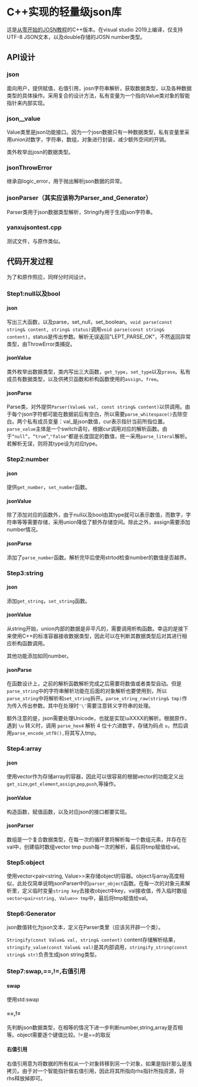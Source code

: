 # C++实现的轻量级json库

这是[从零开始的JOSN教程](https://github.com/miloyip/json-tutorial)的C++版本。在visual studio 2019上编译，仅支持UTF-8 JSON文本，以及double存储的JOSN number类型。

## API设计

### json 

面向用户，提供赋值，右值引用，josn字符串解析，获取数据类型，以及各种数据类型的具体操作。采用复合的设计方法，私有变量为一个指向Value类对象的智能指针来内部实现。

### json__value

Value类里是json功能接口。因为一个josn数据只有一种数据类型，私有变量里采用union对数字，字符串，数组，对象进行封装，减少额外空间的开销。

类外枚举出josn的数据类型。

### jsonThrowError

继承自logic_error，用于抛出解析json数据的异常。

### jsonParser（其实应该称为Parser_and_Generator）

Parser类用于json数据类型解析，Stringify用于生成json字符串。

### yanxujsontest.cpp

测试文件，与原作类似。

## 代码开发过程

为了和原作照应，同样分时间设计。

### Step1:null以及bool

#### json

写出三大函数，以及parse，set_null，set_boolean。`void parse(const string& content, string& status)`调用`void parse(const string& content)`，status是传出参数。解析无误返回"LEPT_PARSE_OK"，不然返回异常类型，由ThrowError类捕捉。

#### jsonValue

类外枚举出数据类型，类内写出三大函数，`get_type`，`set_type`以及`prase`。私有成员有数据类型，以及供拷贝函数和析构函数使用的`assign`，`free`。

#### jsonParse

Parse类，对外提供`Parser(Value& val, const string& content)`以供调用。由于每个json字符都可能在数据前后有空白，所以需要`parse_whitespace()`去除空白。两个私有成员变量：val_是json数值，cur表示指针当前所指位置。`parse_value`主体是一个switch语句，根据cur调用对应的解析函数。由于`“null”`，`“true”`,`"false"`都是长度固定的数值，统一采用`parse_literal`解析。若解析无误，则将其type设为对应type。

### Step2:number

#### json

提供`get_number`，`set_number`函数。

#### jsonValue

除了添加对应的函数外，由于null以及bool由其type就可以表示数值，而数字，字符串等等需要存储，采用union降低了额外存储空间。除此之外，assign需要添加number情况。

#### jsonParse

添加了`parse_number`函数。解析完毕后使用strtod检查number的数值是否越界。

### Step3:string

#### json

添加`get_string`，`set_string`函数。

#### jsonValue

从string开始，union内部的数据是非平凡的，需要调用析构函数。幸运的是接下来使用C++的标准容器接收数据类型，因此可以在判断其数据类型后对其进行相应析构函数调用。

其他功能添加如同number。

#### jsonParse

在函数设计上，之前的解析函数解析完成之后需要将数值或者类型自动。但是`parse_string`中的字符串解析功能在后面的对象解析也要使用到，所以`parse_string`中将解析和`set_string`拆开。`parse_string_raw(string& tmp)`作为传入传出参数。其中在处理时`'\'`需要注意转义字符串的处理。

额外注意的是，json需要处理Unicode，也就是实现\uXXXX的解析。根据原作，遇到 `\u` 转义时，调用 `parse_hex4` 解析 4 位十六进数字，存储为码点 `u`，然后调用`parse_encode_utf8(),`将其写入tmp。

### Step4:array

#### json

使用vector作为存储array的容器，因此可以很容易的根据vector的功能定义出`get_size`,`get_element`,`assign`,`pop`,`push`,等操作。

#### jsonValue

构造函数，赋值函数，以及对应json的接口都要实现。

#### jsonParser

数组是一个复合数据类型，在每一次的循环里将解析每一个数组元素，并存在在val中，创建临时数组vector<Value> tmp push每一次的解析，最后将tmp赋值给val。

### Step5:object

使用vector<pair<string, Value>>来存储object的容器。object与array高度相似，此处仅简单说明jsonParser中的`parser_object`函数。在每一次的对象元素解析里，定义临时变量`string key`去接收object中key，val接收值，传入临时数组`vector<pair<string, Value>> tmp`中，最后将tmp赋值给val。

### Step6:Generator

json数值转化为json文本，定义在Parser类里（应该另开辟一个类）。

`Stringify(const Value& val, string& content)` content存储解析结果，`stringify_value(const Value& val)`是其内部调用，`stringify_string(const string& str)`负责生成json string类型。

### Step7:swap,==,!=,右值引用

#### swap

使用std:swap

#### ==,!=

先判断json数据类型，在相等的情况下进一步判断number,string,array是否相等。object需要逐个键值比较。!=是==的取反

#### 右值引用

右值引用意为将数据的所有权从一个对象转移到另一个对象，如果是指针那么是浅拷贝。由于对一个智能指针做右值引用，因此将其所指向rhs指针所指资源，将rhs释放掉即可。

 



